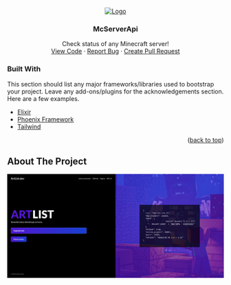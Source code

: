 <!-- PROJECT LOGO -->
<br />
<div align="center">
  <a href="https://github.com/othneildrew/Best-README-Template">
    <img src="https://hexdocs.pm/phoenix/assets/logo.png" alt="Logo" width="64" height="48">
  </a>
  <h3 align="center">McServerApi</h3>
  <span align="center">
    Check status of any Minecraft server!
    <br />
    <a href="https://github.com/Wojtazzzz/mc_server_api/">View Code</a>
    ·
    <a href="https://github.com/Wojtazzzz/mc_server_api/issues/new?labels=bug&template=bug-report---.md">Report Bug</a>
    ·
    <a href="https://github.com/Wojtazzzz/mc_server_api/compare">Create Pull Request</a>
  </p>
</div>

<!-- BUILT WITH -->
### Built With

This section should list any major frameworks/libraries used to bootstrap your project. Leave any add-ons/plugins for the acknowledgements section. Here are a few examples.

* [Elixir](https://elixir-lang.org/)
* [Phoenix Framework](https://www.phoenixframework.org/)
* [Tailwind](https://tailwindcss.com/)

<p align="right">(<a href="#readme-top">back to top</a>)</p>

<!-- ABOUT THE PROJECT -->
## About The Project

![page view with server status](priv/static/images/readme/page-view-with-server-status.png)